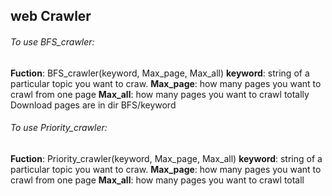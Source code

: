 ## web Crawler

###### To use BFS_crawler:
**Fuction**: BFS_crawler(keyword, Max_page, Max_all)
**keyword**: string of a particular topic you want to craw.
**Max_page**: how many pages you want to crawl from one page
**Max_all**: how many pages you want to crawl totally
Download pages are in dir BFS/keyword


###### To use Priority_crawler:
**Fuction**: Priority_crawler(keyword, Max_page, Max_all)
**keyword**: string of a particular topic you want to craw.
**Max_page**: how many pages you want to crawl from one page
**Max_all**: how many pages you want to crawl totall
